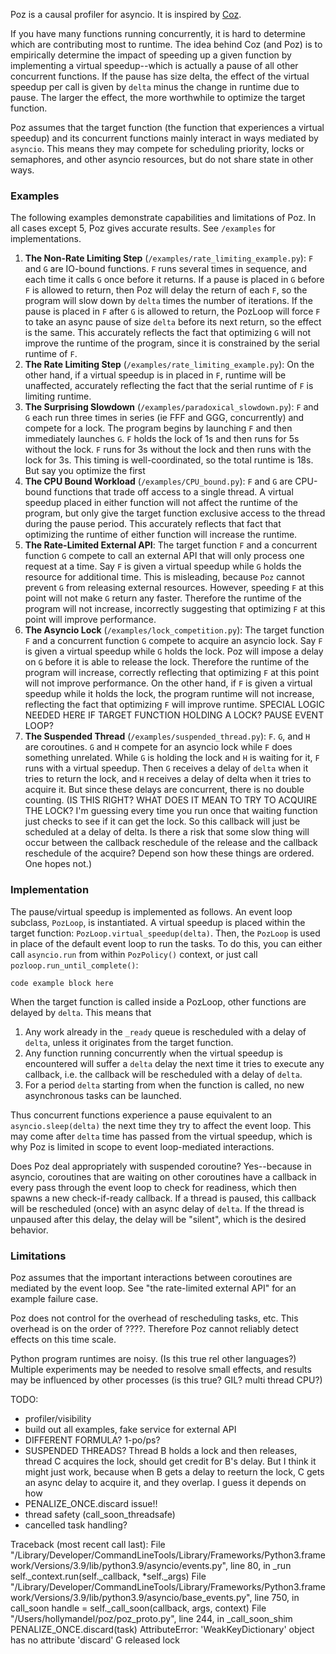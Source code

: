 Poz is a causal profiler for asyncio. It is inspired by <a href = "https://github.com/plasma-umass/coz">Coz</a>. 

If you have many functions running concurrently, it is hard to determine which are contributing most to runtime. The idea behind Coz (and Poz) is to empirically determine the impact of speeding up a given function by implementing a virtual speedup--which is actually a pause of all other concurrent functions. If the pause has size delta, the effect of the virtual speedup per call is given by `delta` minus the change in runtime due to pause. The larger the effect, the more worthwhile to optimize the target function.

Poz assumes that the target function (the function that experiences a virtual speedup) and its concurrent functions mainly interact in ways mediated by `asyncio`. This means they may compete for scheduling priority, locks or semaphores, and other asyncio resources, but do not share state in other ways.


### Examples

The following examples demonstrate capabilities and limitations of Poz. In all cases except 5, Poz gives accurate results. See `/examples` for implementations.
1. **The Non-Rate Limiting Step** (`/examples/rate_limiting_example.py`): `F` and `G` are IO-bound functions. `F` runs several times in sequence, and each time it calls `G` once before it returns. If a pause is placed in `G` before `F` is allowed to return, then Poz will delay the return of each `F`, so the program will slow down by `delta` times the number of iterations. If the pause is placed in `F` after `G` is allowed to return, the PozLoop will force `F` to take an async pause of size `delta` before its next return, so the effect is the same. This accurately reflects the fact that optimizing `G` will not improve the runtime of the program, since it is constrained by the serial runtime of `F`.
2. **The Rate Limiting Step** (`/examples/rate_limiting_example.py`): On the other hand, if a virtual speedup is in placed in `F`, runtime will be unaffected, accurately reflecting the fact that the serial runtime of `F` is limiting runtime. 
3. **The Surprising Slowdown** (`/examples/paradoxical_slowdown.py`): `F` and `G` each run three times in series (ie FFF and GGG, concurrently) and compete for a lock. The program begins by launching `F` and then immediately launches `G`. `F` holds the lock of 1s and then runs for 5s without the lock. `F` runs for 3s without the lock and then runs with the lock for 3s. This timing is well-coordinated, so the total runtime is 18s. But say you optimize the first 
4. **The CPU Bound Workload**  (`/examples/CPU_bound.py`): `F` and `G` are CPU-bound functions that trade off access to a single thread. A virtual speedup placed in either function will not affect the runtime of the program, but only give the target function exclusive access to the thread during the pause period. This accurately reflects that fact that optimizing the runtime of either function will increase the runtime.
5. **The Rate-Limited External API**: The target function `F` and a concurrent function `G` compete to call an external API that will only process one request at a time. Say `F` is given a virtual speedup while `G` holds the resource for additional time. This is misleading, because `Poz` cannot prevent `G` from releasing external resources. However, speeding `F` at this point will not make `G` return any faster. Therefore the runtime of the program will not increase, incorrectly suggesting that optimizing `F` at this point will improve performance. 
6. **The Asyncio Lock** (`/examples/lock_competition.py`): The target function `F` and a concurrent function `G` compete to acquire an asyncio lock. Say `F` is given a virtual speedup while `G` holds the lock. Poz will impose a delay on `G` before it is able to release the lock. Therefore the runtime of the program will increase, correctly reflecting that optimizing `F` at this point will not improve performance. On the other hand, if `F` is given a virtual speedup while it holds the lock, the program runtime will not increase, reflecting the fact that optimizing `F` will improve runtime. SPECIAL LOGIC NEEDED HERE IF TARGET FUNCTION HOLDING A LOCK? PAUSE EVENT LOOP?
7. **The Suspended Thread** (`/examples/suspended_thread.py`): `F`. `G`, and `H` are coroutines. `G` and `H` compete for an asyncio lock while `F` does something unrelated. While `G` is holding the lock and `H` is waiting for it, `F` runs with a virtual speedup. Then `G` receives a delay of `delta` when it tries to return the lock, and `H` receives a delay of delta when it tries to acquire it. But since these delays are concurrent, there is no double counting. (IS THIS RIGHT? WHAT DOES IT MEAN TO TRY TO ACQUIRE THE LOCK? I'm guessing every time you run once that waiting function just checks to see if it can get the lock. So this callback will just be scheduled at a delay of delta. Is there a risk that some slow thing will occur between the callback reschedule of the release and the callback reschedule of the acquire? Depend son how these things are ordered. One hopes not.)

### Implementation
   
The pause/virtual speedup is implemented as follows. An event loop subclass, `PozLoop`, is instantiated. A virtual speedup is placed within the target function: `PozLoop.virtual_speedup(delta)`. Then, the `PozLoop` is used in place of the default event loop to run the tasks. To do this, you can either call `asyncio.run` from within `PozPolicy()` context, or just call `pozloop.run_until_complete()`:

```code example block here```

When the target function is called inside a PozLoop, other functions are delayed by `delta`. This means that
1. Any work already in the `_ready` queue is rescheduled with a delay of `delta`, unless it originates from the target function.
2. Any function running concurrently when the virtual speedup is encountered will suffer a `delta` delay the next time it tries to execute any callback, i.e. the callback will be rescheduled with a delay of `delta`.
3. For a period `delta` starting from when the function is called, no new asynchronous tasks can be launched. 

Thus concurrent functions experience a pause equivalent to an `asyncio.sleep(delta)` the next time they try to affect the event loop. This may come after `delta` time has passed from the virtual speedup, which is why Poz is limited in scope to event loop-mediated interactions.  

Does Poz deal appropriately with suspended coroutine? Yes--because in asyncio, coroutines that are waiting on other coroutines have a callback in every pass through the event loop to check for readiness, which then spawns a new check-if-ready callback. If a thread is paused, this callback will be rescheduled (once) with an async delay of `delta`. If the thread is unpaused after this delay, the delay will be "silent", which is the desired behavior. 



### Limitations

Poz assumes that the important interactions between coroutines are mediated by the event loop. See "the rate-limited external API" for an example failure case. 

Poz does not control for the overhead of rescheduling tasks, etc. This overhead is on the order of ????. Therefore Poz cannot reliably detect effects on this time scale.

Python program runtimes are noisy. (Is this true rel other languages?) Multiple experiments may be needed to resolve small effects, and results may be influenced by other processes (is this true? GIL? multi thread CPU?)



TODO: 
- profiler/visibility
- build out all examples, fake service for external API
- DIFFERENT FORMULA? 1-po/ps?
- SUSPENDED THREADS? Thread B holds a lock and then releases, thread C acquires the lock, should get credit for B's delay. But I think it might just work, because when B gets a delay to reeturn the lock, C gets an async delay to acquire it, and they overlap. I guess it depends on how
- PENALIZE_ONCE.discard issue!! 
- thread safety (call_soon_threadsafe)
- cancelled task handling?

Traceback (most recent call last):
  File "/Library/Developer/CommandLineTools/Library/Frameworks/Python3.framework/Versions/3.9/lib/python3.9/asyncio/events.py", line 80, in _run
    self._context.run(self._callback, *self._args)
  File "/Library/Developer/CommandLineTools/Library/Frameworks/Python3.framework/Versions/3.9/lib/python3.9/asyncio/base_events.py", line 750, in call_soon
    handle = self._call_soon(callback, args, context)
  File "/Users/hollymandel/poz/poz_proto.py", line 244, in _call_soon_shim
    PENALIZE_ONCE.discard(task)
AttributeError: 'WeakKeyDictionary' object has no attribute 'discard'
G released lock